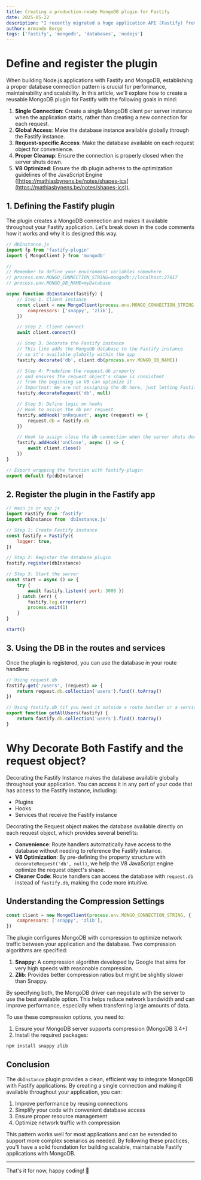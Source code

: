 ```yaml
---
title: Creating a production-ready MongoDB plugin for Fastify
date: 2025-05-22
description: "I recently migrated a huge application API (Fastify) from FaunaDB to MongoDB, in the process I realized how a reusable MongoDB plugin with proper connection management and performance optimizations was a must to improve the development experience and reduce code complexity."
author: Armando Borge
tags: ['fastify', 'mongodb', 'databases', 'nodejs']
---
```


# Define and register the plugin

When building Node.js applications with Fastify and MongoDB, establishing a proper database connection pattern is crucial for performance, maintainability and scalability. In this article, we'll explore how to create a reusable MongoDB plugin for Fastify with the following goals in mind:

1. **Single Connection**: Create a single MongoDB client per server instance when the application starts, rather than creating a new connection for each request.
2. **Global Access**: Make the database instance available globally through the Fastify instance.
3. **Request-specific Access**: Make the database available on each request object for convenience.
4. **Proper Cleanup**: Ensure the connection is properly closed when the server shuts down.
5. **V8 Optimized**: Ensure the db plugin adheres to the optimization guidelines of the JavaScript Engine ([https://mathiasbynens.be/notes/shapes-ics](https://mathiasbynens.be/notes/shapes-ics)).

## 1. Defining the Fastify plugin

The plugin creates a MongoDB connection and makes it available throughout your Fastify application. Let's break down in the code comments how it works and why it is designed this way.

```javascript
// dbInstance.js
import fp from 'fastify-plugin'
import { MongoClient } from 'mongodb'

// 
// Remember to define your environment variables somewhere
// process.env.MONGO_CONNECTION_STRING=mongodb://localhost:27017
// process.env.MONGO_DB_NAME=myDatabase

async function dbInstance(fastify) {
    // Step 1. Client instance
    const client = new MongoClient(process.env.MONGO_CONNECTION_STRING, {
        compressors: ['snappy', 'zlib'],
    })

    // Step 2. Client connect
    await client.connect()

    // Step 3. Decorate the Fastify instance
    // This line adds the MongoDB database to the Fastify instance 
    // so it's available globally within the app
    fastify.decorate('db', client.db(process.env.MONGO_DB_NAME))

    // Step 4: Predefine the request.db property 
    // and ensures the request object's shape is consistent 
    // from the beginning so V8 can optimize it
    // Importnat: We are not assigning the db here, just letting Fastify know the key exists
    fastify.decorateRequest('db', null)

    // Step 5: Define logic on hooks 
    // Hook to assign the db per request
    fastify.addHook('onRequest', async (request) => {
        request.db = fastify.db
    })

    // Hook to assign close the db connection when the server shuts down
    fastify.addHook('onClose', async () => {
        await client.close()
    })
}

// Export wrapping the function with fastify-plugin
export default fp(dbInstance)
```

## 2. Register the plugin in the Fastify app

```javascript
// main.js or app.js
import Fastify from 'fastify'
import dbInstance from 'dbInstance.js'

// Step 1: Create Fastify instance
const fastify = Fastify({
    logger: true,
})

// Step 2: Register the database plugin
fastify.register(dbInstance)

// Step 3: Start the server
const start = async () => {
    try {
        await fastify.listen({ port: 3000 })
    } catch (err) {
        fastify.log.error(err)
        process.exit(1)
    }
}

start()
```

## 3. Using the DB in the routes and services

Once the plugin is registered, you can use the database in your route handlers:

```javascript
// Using request.db
fastify.get('/users', (request) => {
    return request.db.collection('users').find().toArray()
})

// Using fastify.db (if you need it outside a route handler or a service that receives the fastify instance)
export function getAllUsers(fastify) {
    return fastify.db.collection('users').find().toArray()
}
```

# Why Decorate Both Fastify and the request object?

Decorating the Fastify Instance makes the database available globally throughout your application. You can access it in any part of your code that has access to the Fastify instance, including:

- Plugins
- Hooks
- Services that receive the Fastify instance

Decorating the Request object makes the database available directly on each request object, which provides several benefits:

- **Convenience**: Route handlers automatically have access to the database without needing to reference the Fastify instance.
- **V8 Optimization**: By pre-defining the property structure with `decorateRequest('db', null)`, we help the V8 JavaScript engine optimize the request object's shape.
- **Cleaner Code**: Route handlers can access the database with `request.db` instead of `fastify.db`, making the code more intuitive.

## Understanding the Compression Settings

```javascript
const client = new MongoClient(process.env.MONGO_CONNECTION_STRING, {
    compressors: ['snappy', 'zlib'],
})
```

The plugin configures MongoDB with compression to optimize network traffic between your application and the database. Two compression algorithms are specified:

1. **Snappy**: A compression algorithm developed by Google that aims for very high speeds with reasonable compression.
2. **Zlib**: Provides better compression ratios but might be slightly slower than Snappy.

By specifying both, the MongoDB driver can negotiate with the server to use the best available option. This helps reduce network bandwidth and can improve performance, especially when transferring large amounts of data.

To use these compression options, you need to:

1. Ensure your MongoDB server supports compression (MongoDB 3.4+)
2. Install the required packages:

```bash
npm install snappy zlib
```

## Conclusion

The `dbInstance` plugin provides a clean, efficient way to integrate MongoDB with Fastify applications. By creating a single connection and making it available throughout your application, you can:

1. Improve performance by reusing connections
2. Simplify your code with convenient database access
3. Ensure proper resource management
4. Optimize network traffic with compression

This pattern works well for most applications and can be extended to support more complex scenarios as needed. By following these practices, you'll have a solid foundation for building scalable, maintainable Fastify applications with MongoDB.

---

That's it for now, happy coding! 🚀
